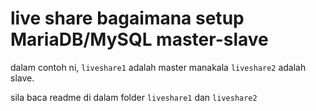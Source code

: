 # live share bagaimana setup MariaDB/MySQL master-slave

dalam contoh ni, `liveshare1` adalah master manakala `liveshare2` adalah slave.

sila baca readme di dalam folder  `liveshare1` dan  `liveshare2`
